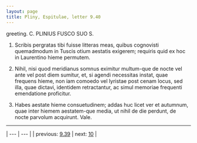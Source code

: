 ```yaml
---
layout: page
title: Pliny, Espitulae, letter 9.40
---
```


greeting. C. PLINIUS FUSCO SUO S.



1. Scribis pergratas tibi fuisse litteras meas, quibus cognovisti quemadmodum in Tuscis otium aestatis exigerem; requiris quid ex hoc in Laurentino hieme permutem.



2. Nihil, nisi quod meridianus somnus eximitur multum-que de nocte vel ante vel post diem sumitur, et, si agendi necessitas instat, quae frequens hieme, non iam comoedo vel lyristae post cenam locus, sed illa, quae dictavi, identidem retractantur, ac simul memoriae frequenti emendatione proficitur.



3. Habes aestate hieme consuetudinem; addas huc licet ver et autumnum, quae inter hiemem aestatem-que media, ut nihil de die perdunt, de nocte parvolum acquirunt. Vale.



---

| --- | --- |
| previous: [9.39](../9.39/) | next: [10](../10/) |